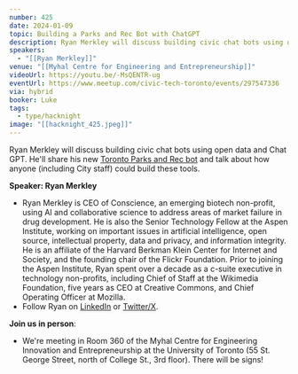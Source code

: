```yaml
---
number: 425
date: 2024-01-09
topic: Building a Parks and Rec Bot with ChatGPT
description: Ryan Merkley will discuss building civic chat bots using open data and Chat GPT. He'll share his new [Toronto Parks and Rec bot](https://chat.openai.com/g/g-UhmmS6Psr-toronto-parks-and-rec-bot) and talk about how anyone (including City staff) could build these tools.
speakers:
  - "[[Ryan Merkley]]"
venue: "[[Myhal Centre for Engineering and Entrepreneurship]]"
videoUrl: https://youtu.be/-MsQENTR-ug
eventUrl: https://www.meetup.com/civic-tech-toronto/events/297547336
via: hybrid
booker: Luke
tags:
  - type/hacknight
image: "[[hacknight_425.jpeg]]"
---
```


Ryan Merkley will discuss building civic chat bots using open data and Chat GPT. He'll share his new [Toronto Parks and Rec bot](https://chat.openai.com/g/g-UhmmS6Psr-toronto-parks-and-rec-bot) and talk about how anyone (including City staff) could build these tools.

**Speaker: Ryan Merkley**

* Ryan Merkley is CEO of Conscience, an emerging biotech non-profit, using AI and collaborative science to address areas of market failure in drug development. He is also the Senior Technology Fellow at the Aspen Institute, working on important issues in artificial intelligence, open source, intellectual property, data and privacy, and information integrity. He is an affiliate of the Harvard Berkman Klein Center for Internet and Society, and the founding chair of the Flickr Foundation. Prior to joining the Aspen Institute, Ryan spent over a decade as a c-suite executive in technology non-profits, including Chief of Staff at the Wikimedia Foundation, five years as CEO at Creative Commons, and Chief Operating Officer at Mozilla.
* Follow Ryan on [LinkedIn](https://www.linkedin.com/in/ryanmerkley/) or [Twitter/X](https://twitter.com/ryanmerkley).

**Join us in person**:

* We're meeting in Room 360 of the Myhal Centre for Engineering Innovation and Entrepreneurship at the University of Toronto (55 St. George Street, north of College St., 3rd floor). There will be signs!
